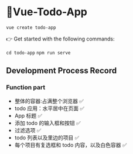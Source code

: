 # 📕Vue-Todo-App 

`vue create todo-app`

👉 Get started with the following commands:

`cd todo-app`
`npm run serve`

## Development Process Record

### Function part

- 整体的容器:占满整个浏览器 ✅
- todo 应用：水平居中在页面 ✅
- App 标题 ✅
- 添加 todo 的输入框和按钮 ✅
- 过滤选项 ✅
- todo 列表以及里边的项目 ✅
- 每个项目有复选框和 todo 内容，以及白色容器 ✅

